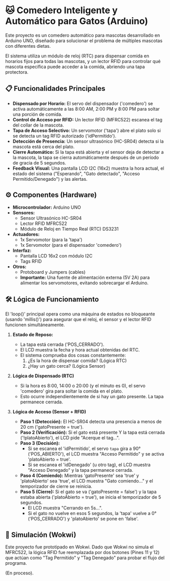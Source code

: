 # 🐱 Comedero Inteligente y Automático para Gatos (Arduino)

Este proyecto es un comedero automático para mascotas desarrollado en Arduino UNO, diseñado para solucionar el problema de múltiples mascotas con diferentes dietas.

El sistema utiliza un módulo de reloj (RTC) para dispensar comida en horarios fijos para todas las mascotas, y un lector RFID para controlar qué mascota específica puede acceder a la comida, abriendo una tapa protectora.


## 📋 Funcionalidades Principales

* **Dispensado por Horario:** El servo del dispensador ('comedero') se activa automáticamente a las 8:00 AM, 2:00 PM y 8:00 PM para soltar una porción de comida.
* **Control de Acceso por RFID:** Un lector RFID (MFRC522) escanea el tag del collar de la mascota.
* **Tapa de Acceso Selectivo:** Un servomotor ('tapa') abre el plato solo si se detecta un tag RFID autorizado ('idPermitido').
* **Detección de Presencia:** Un sensor ultrasónico (HC-SR04) detecta si la mascota está cerca del plato.
* **Cierre Automático:** Si la tapa está abierta y el sensor deja de detectar a la mascota, la tapa se cierra automáticamente después de un período de gracia de 5 segundos.
* **Feedback Visual:** Una pantalla LCD I2C (16x2) muestra la hora actual, el estado del sistema ("Esperando", "Gato detectado", "Acceso Permitido/Denegado") y las alertas.

## ⚙️ Componentes (Hardware)

* **Microcontrolador:** Arduino UNO
* **Sensores:**
    * Sensor Ultrasónico HC-SR04
    * Lector RFID MFRC522
    * Módulo de Reloj en Tiempo Real (RTC) DS3231
* **Actuadores:**
    * 1x Servomotor (para la 'tapa')
    * 1x Servomotor (para el dispensador 'comedero')
* **Interfaz:**
    * Pantalla LCD 16x2 con módulo I2C
    * Tags RFID
* **Otros:**
    * Protoboard y Jumpers (cables)
    * **Importante:** Una fuente de alimentación externa (5V 2A) para alimentar los servomotores, evitando sobrecargar el Arduino.

## 🛠️ Lógica de Funcionamiento

El 'loop()' principal opera como una máquina de estados no bloqueante (usando 'millis()') para asegurar que el reloj, el sensor y el lector RFID funcionen simultáneamente.

1.  **Estado de Reposo:**
    * La tapa está cerrada ('POS_CERRADO').
    * El LCD muestra la fecha y hora actual obtenidas del RTC.
    * El sistema comprueba dos cosas constantemente:
        1.  ¿Es la hora de dispensar comida? (Lógica RTC)
        2.  ¿Hay un gato cerca? (Lógica Sensor)

2.  **Lógica de Dispensado (RTC)**
    * Si la hora es 8:00, 14:00 o 20:00 (y el minuto es 0), el servo 'comedero' gira para soltar la comida en el plato.
    * Esto ocurre independientemente de si hay un gato presente. La tapa permanece cerrada.

3.  **Lógica de Acceso (Sensor + RFID)**
    * **Paso 1 (Detección):** El HC-SR04 detecta una presencia a menos de 20 cm ('gatoPresente = true').
    * **Paso 2 (Verificación):** Si el gato está presente Y la tapa está cerrada ('!platoAbierto'), el LCD pide "Acerque el tag...".
    * **Paso 3 (Decisión):**
        * Si se escanea el 'idPermitido', el servo `tapa` gira a 90° ('POS_ABIERTO'), el LCD muestra "Acceso Permitido" y se activa 'platoAbierto = true'.
        * Si se escanea el 'idDenegado' (u otro tag), el LCD muestra "Acceso Denegado" y la tapa permanece cerrada.
    * **Paso 4 (Comiendo):** Mientras 'gatoPresente' sea 'true' y 'platoAbierto' sea 'true', el LCD muestra "Gato comiendo..." y el temporizador de cierre se reinicia.
    * **Paso 5 (Cierre):** Si el gato se va ('gatoPresente = false') y la tapa estaba abierta ('platoAbierto = true'), se inicia el temporizador de 5 segundos.
        * El LCD muestra "Cerrando en 5s...".
        * Si el gato no vuelve en esos 5 segundos, la 'tapa' vuelve a 0° ('POS_CERRADO') y 'platoAbierto' se pone en 'false'.


## 🧪 Simulación (Wokwi)

Este proyecto fue prototipado en Wokwi. Dado que Wokwi no simula el MFRC522, la lógica RFID fue reemplazada por dos botones (Pines 11 y 12) que actúan como "Tag Permitido" y "Tag Denegado" para probar el flujo del programa.

(En proceso).

